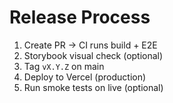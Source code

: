 # Release Process
1) Create PR → CI runs build + E2E
2) Storybook visual check (optional)
3) Tag `vX.Y.Z` on main
4) Deploy to Vercel (production)
5) Run smoke tests on live (optional)
